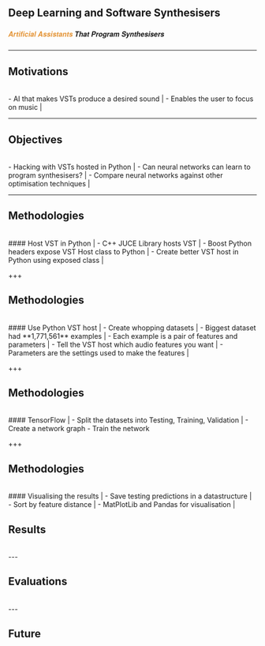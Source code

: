 ## Deep Learning and Software Synthesisers
##### <span style="font-family:Helvetica Neue; font-weight:bold"><span style="color:#e49436">Artificial Assistants</span> That Program Synthesisers</span>

---

## Motivations
<br>
- AI that makes VSTs produce a desired sound |
- Enables the user to focus on music |

---

## Objectives
<br>
- Hacking with VSTs hosted in Python |
- Can neural networks can learn to program synthesisers? |
- Compare neural networks against other optimisation techniques |

---

## Methodologies
<br>
#### Host VST in Python |
- C++ JUCE Library hosts VST |
- Boost Python headers expose VST Host class to Python |
- Create better VST host in Python using exposed class |

+++

## Methodologies
<br>
#### Use Python VST host |
- Create whopping datasets |
- Biggest dataset had **1,771,561** examples |
- Each example is a pair of features and parameters |
- Tell the VST host which audio features you want |
- Parameters are the settings used to make the features |

+++

## Methodologies
<br>
#### TensorFlow |
- Split the datasets into Testing, Training, Validation |
- Create a network graph
- Train the network

+++

## Methodologies
<br>
#### Visualising the results |
- Save testing predictions in a datastructure |
- Sort by feature distance |
- MatPlotLib and Pandas for visualisation |

## Results
<br>
---

## Evaluations
<br>
---

## Future
<br>

